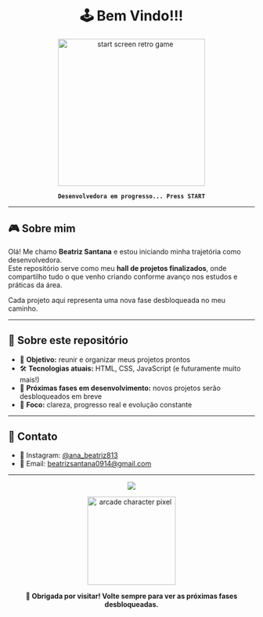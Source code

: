 <h1 align="center">
  🕹️ Bem Vindo!!!
</h1>

<p align="center">
  <img src="https://media.giphy.com/media/l0MYC0LajbaPoEADu/giphy.gif" width="300" alt="start screen retro game" />
</p>

<p align="center">
  <strong><code>Desenvolvedora em progresso... Press START</code></strong>
</p>

---

## 🎮 Sobre mim

Olá! Me chamo **Beatriz Santana** e estou iniciando minha trajetória como desenvolvedora.  
Este repositório serve como meu **hall de projetos finalizados**, onde compartilho tudo o que venho criando conforme avanço nos estudos e práticas da área.

Cada projeto aqui representa uma nova fase desbloqueada no meu caminho.

---

## 📂 Sobre este repositório

- 🎯 **Objetivo:** reunir e organizar meus projetos prontos  
- 🛠️ **Tecnologias atuais:** HTML, CSS, JavaScript (e futuramente muito mais!)
- 🔄 **Próximas fases em desenvolvimento:** novos projetos serão desbloqueados em breve 
- 🎯 **Foco:** clareza, progresso real e evolução constante

---

## 📡 Contato

- 📸 Instagram: [@ana_beatriz813](https://instagram.com/ana_beatriz813)  
- 💌 Email: [beatrizsantana0914@gmail.com](mailto:beatrizsantana0914@gmail.com)

---

<p align="center">
  <img src="https://readme-typing-svg.demolab.com?font=Press+Start+2P&size=14&pause=1500&color=F7F74C&center=true&vCenter=true&width=450&lines=Player+1+Pronta.;Iniciando+Projetos...;Fase+1:+Web+Dev+em+curso.;Continue+acompanhando!" />
</p>

<p align="center">
  <img src="https://media.giphy.com/media/3og0IPxMM0erATueVW/giphy.gif" width="180" alt="arcade character pixel" />
</p>

<p align="center"><strong>👾 Obrigada por visitar! Volte sempre para ver as próximas fases desbloqueadas.</strong></p>
